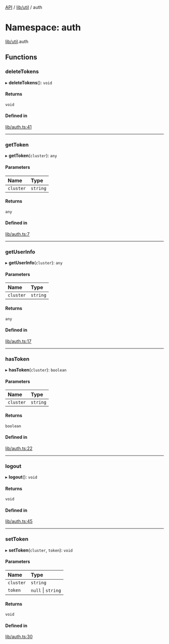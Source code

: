 [API](../API.md) / [lib/util](lib_util.md) / auth

# Namespace: auth

[lib/util](lib_util.md).auth

## Functions

### deleteTokens

▸ **deleteTokens**(): `void`

#### Returns

`void`

#### Defined in

[lib/auth.ts:41](https://github.com/headlamp-k8s/headlamp/blob/072d2509b/frontend/src/lib/auth.ts#L41)

___

### getToken

▸ **getToken**(`cluster`): `any`

#### Parameters

| Name | Type |
| :------ | :------ |
| `cluster` | `string` |

#### Returns

`any`

#### Defined in

[lib/auth.ts:7](https://github.com/headlamp-k8s/headlamp/blob/072d2509b/frontend/src/lib/auth.ts#L7)

___

### getUserInfo

▸ **getUserInfo**(`cluster`): `any`

#### Parameters

| Name | Type |
| :------ | :------ |
| `cluster` | `string` |

#### Returns

`any`

#### Defined in

[lib/auth.ts:17](https://github.com/headlamp-k8s/headlamp/blob/072d2509b/frontend/src/lib/auth.ts#L17)

___

### hasToken

▸ **hasToken**(`cluster`): `boolean`

#### Parameters

| Name | Type |
| :------ | :------ |
| `cluster` | `string` |

#### Returns

`boolean`

#### Defined in

[lib/auth.ts:22](https://github.com/headlamp-k8s/headlamp/blob/072d2509b/frontend/src/lib/auth.ts#L22)

___

### logout

▸ **logout**(): `void`

#### Returns

`void`

#### Defined in

[lib/auth.ts:45](https://github.com/headlamp-k8s/headlamp/blob/072d2509b/frontend/src/lib/auth.ts#L45)

___

### setToken

▸ **setToken**(`cluster`, `token`): `void`

#### Parameters

| Name | Type |
| :------ | :------ |
| `cluster` | `string` |
| `token` | ``null`` \| `string` |

#### Returns

`void`

#### Defined in

[lib/auth.ts:30](https://github.com/headlamp-k8s/headlamp/blob/072d2509b/frontend/src/lib/auth.ts#L30)
